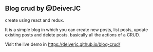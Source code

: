 ## Blog crud by @DeiverJC

create using react and redux.

It is a simple blog in which you can create new posts, list posts, update existing posts and delete posts. basically all the actions of a CRUD.

Visit the live demo in https://deiverjc.github.io/blog-crud/